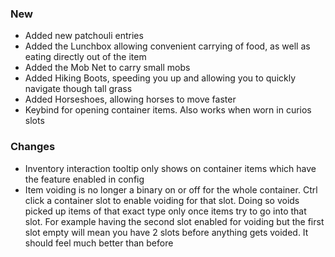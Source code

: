 ### New

- Added new patchouli entries
- Added the Lunchbox allowing convenient carrying of food, as well as eating directly out of the item
- Added the Mob Net to carry small mobs
- Added Hiking Boots, speeding you up and allowing you to quickly navigate though tall grass
- Added Horseshoes, allowing horses to move faster
- Keybind for opening container items. Also works when worn in curios slots

### Changes

- Inventory interaction tooltip only shows on container items which have the feature enabled in config
- Item voiding is no longer a binary on or off for the whole container. Ctrl click a container slot to enable voiding
  for that slot. Doing so voids picked up items of that exact type only once items try to go into that slot. For example
  having the second slot enabled for voiding but the first slot empty will mean you have 2 slots before anything gets
  voided. It should feel much better than before